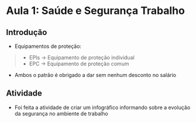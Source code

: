 # Aula 1: Saúde e Segurança Trabalho

## Introdução

- Equipamentos de proteção:

> - EPIs -> Equipamento de proteção individual
> - EPC -> Equipamento de proteção comum 

- Ambos o patrão é obrigado a dar sem nenhum desconto no salário

## Atividade

- Foi feita a atividade de criar um infográfico informando sobre a evolução da segurança no ambiente de trabalho